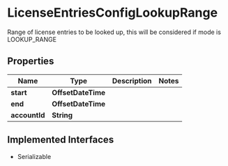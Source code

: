 

# LicenseEntriesConfigLookupRange

Range of license entries to be looked up, this will be considered if mode is LOOKUP_RANGE

## Properties

| Name | Type | Description | Notes |
|------------ | ------------- | ------------- | -------------|
|**start** | **OffsetDateTime** |  |  |
|**end** | **OffsetDateTime** |  |  |
|**accountId** | **String** |  |  |


## Implemented Interfaces

* Serializable


